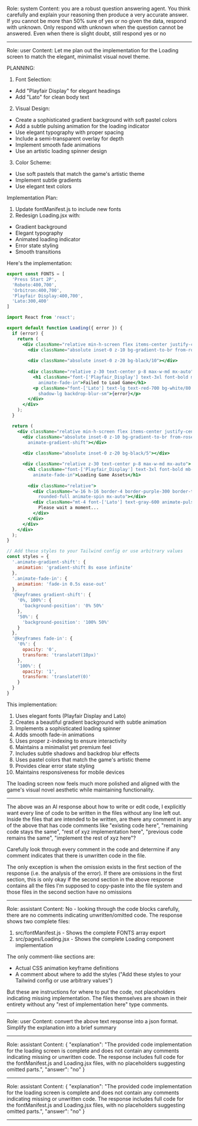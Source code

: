 Role: system
Content: you are a robust question answering agent. You think carefully and explain your reasoning then produce a very accurate answer. If you cannot be more than 50% sure of yes or no given the data, respond with unknown. Only respond with unknown when the question cannot be answered. Even when there is slight doubt, still respond yes or no
__________________
Role: user
Content: 
Let me plan out the implementation for the Loading screen to match the elegant, minimalist visual novel theme.

PLANNING:
1. Font Selection:
- Add "Playfair Display" for elegant headings
- Add "Lato" for clean body text

2. Visual Design:
- Create a sophisticated gradient background with soft pastel colors
- Add a subtle pulsing animation for the loading indicator
- Use elegant typography with proper spacing
- Include a semi-transparent overlay for depth
- Implement smooth fade animations
- Use an artistic loading spinner design

3. Color Scheme:
- Use soft pastels that match the game's artistic theme
- Implement subtle gradients
- Use elegant text colors

Implementation Plan:
1. Update fontManifest.js to include new fonts
2. Redesign Loading.jsx with:
- Gradient background
- Elegant typography
- Animated loading indicator
- Error state styling
- Smooth transitions

Here's the implementation:

```js src/fontManifest.js
export const FONTS = [
  'Press Start 2P',
  'Roboto:400,700',
  'Orbitron:400,700',
  'Playfair Display:400,700',
  'Lato:300,400'
]
```

```jsx src/pages/Loading.jsx
import React from 'react';

export default function Loading({ error }) {
  if (error) {
    return (
      <div className="relative min-h-screen flex items-center justify-center overflow-hidden">
        <div className="absolute inset-0 z-10 bg-gradient-to-br from-rose-100 via-purple-100 to-blue-100"></div>
        
        <div className="absolute inset-0 z-20 bg-black/10"></div>
        
        <div className="relative z-30 text-center p-8 max-w-md mx-auto">
          <h1 className="font-['Playfair_Display'] text-3xl font-bold mb-4 text-red-800 
            animate-fade-in">Failed to Load Game</h1>
          <p className="font-['Lato'] text-lg text-red-700 bg-white/80 rounded-lg p-4 
            shadow-lg backdrop-blur-sm">{error}</p>
        </div>
      </div>
    );
  }

  return (
    <div className="relative min-h-screen flex items-center justify-center overflow-hidden">
      <div className="absolute inset-0 z-10 bg-gradient-to-br from-rose-100 via-purple-100 to-blue-100 
        animate-gradient-shift"></div>
      
      <div className="absolute inset-0 z-20 bg-black/5"></div>

      <div className="relative z-30 text-center p-8 max-w-md mx-auto">
        <h1 className="font-['Playfair_Display'] text-3xl font-bold mb-6 text-gray-800 
          animate-fade-in">Loading Game Assets</h1>
        
        <div className="relative">
          <div className="w-16 h-16 border-4 border-purple-300 border-t-purple-600 
            rounded-full animate-spin mx-auto"></div>
          <div className="mt-4 font-['Lato'] text-gray-600 animate-pulse">
            Please wait a moment...
          </div>
        </div>
      </div>
    </div>
  );
}

// Add these styles to your Tailwind config or use arbitrary values
const styles = {
  '.animate-gradient-shift': {
    animation: 'gradient-shift 8s ease infinite'
  },
  '.animate-fade-in': {
    animation: 'fade-in 0.5s ease-out'
  },
  '@keyframes gradient-shift': {
    '0%, 100%': {
      'background-position': '0% 50%'
    },
    '50%': {
      'background-position': '100% 50%'
    }
  },
  '@keyframes fade-in': {
    '0%': {
      opacity: '0',
      transform: 'translateY(10px)'
    },
    '100%': {
      opacity: '1',
      transform: 'translateY(0)'
    }
  }
}
```

This implementation:
1. Uses elegant fonts (Playfair Display and Lato)
2. Creates a beautiful gradient background with subtle animation
3. Implements a sophisticated loading spinner
4. Adds smooth fade-in animations
5. Uses proper z-indexing to ensure interactivity
6. Maintains a minimalist yet premium feel
7. Includes subtle shadows and backdrop blur effects
8. Uses pastel colors that match the game's artistic theme
9. Provides clear error state styling
10. Maintains responsiveness for mobile devices

The loading screen now feels much more polished and aligned with the game's visual novel aesthetic while maintaining functionality.
    
____
The above was an AI response about how to write or edit code, I explicitly want every line of code to be written in the files without any line left out. Inside the files that are intended to be written, are there any comment in any of the above that has code comments like "existing code here", "remaining code stays the same", "rest of xyz implementation here", "previous code remains the same", "implement the rest of xyz here"?

Carefully look through every comment in the code and determine if any comment indicates that there is unwritten code in the file.

The only exception is when the omission exists in the first section of the response (i.e. the analysis of the error). If there are omissions in the first section, this is only okay if the second section in the above response contains all the files I'm supposed to copy-paste into the file system and those files in the second section have no omissions

__________________
Role: assistant
Content: No - looking through the code blocks carefully, there are no comments indicating unwritten/omitted code. The response shows two complete files:

1. src/fontManifest.js - Shows the complete FONTS array export
2. src/pages/Loading.jsx - Shows the complete Loading component implementation

The only comment-like sections are:
- Actual CSS animation keyframe definitions
- A comment about where to add the styles ("Add these styles to your Tailwind config or use arbitrary values")

But these are instructions for where to put the code, not placeholders indicating missing implementation. The files themselves are shown in their entirety without any "rest of implementation here" type comments.
__________________
Role: user
Content: convert the above text response into a json format. Simplify the explanation into a brief summary
__________________
Role: assistant
Content: {
  "explanation": "The provided code implementation for the loading screen is complete and does not contain any comments indicating missing or unwritten code. The response includes full code for the fontManifest.js and Loading.jsx files, with no placeholders suggesting omitted parts.",
  "answer": "no"
}
__________________
Role: assistant
Content: {
  "explanation": "The provided code implementation for the loading screen is complete and does not contain any comments indicating missing or unwritten code. The response includes full code for the fontManifest.js and Loading.jsx files, with no placeholders suggesting omitted parts.",
  "answer": "no"
}
__________________
